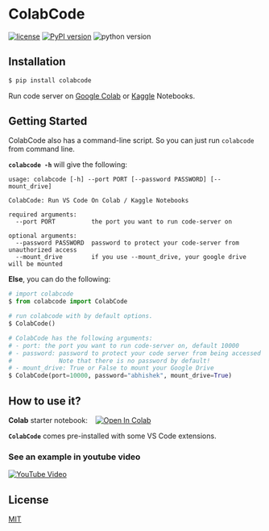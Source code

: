 # ColabCode

[![license](https://img.shields.io/badge/license-MIT-blue.svg)](/LICENSE)
[![PyPI version](https://badge.fury.io/py/colabcode.svg)](https://badge.fury.io/py/colabcode)
![python version](https://img.shields.io/badge/python-3.6%2C3.7%2C3.8-blue?logo=python)

## Installation

```python
$ pip install colabcode
```

Run code server on [Google Colab](https://colab.research.google.com/) or [Kaggle](https://www.kaggle.com/) Notebooks.

## Getting Started

ColabCode also has a command-line script. So you can just run `colabcode` from command line.

**`colabcode -h`** will give the following:

```console
usage: colabcode [-h] --port PORT [--password PASSWORD] [--mount_drive]

ColabCode: Run VS Code On Colab / Kaggle Notebooks

required arguments:
  --port PORT          the port you want to run code-server on

optional arguments:
  --password PASSWORD  password to protect your code-server from unauthorized access
  --mount_drive        if you use --mount_drive, your google drive will be mounted
```

**Else**, you can do the following:

```python
# import colabcode
$ from colabcode import ColabCode
```

```python
# run colabcode with by default options.
$ ColabCode()
```

```python
# ColabCode has the following arguments:
# - port: the port you want to run code-server on, default 10000
# - password: password to protect your code server from being accessed by someone else.
#             Note that there is no password by default!
# - mount_drive: True or False to mount your Google Drive
$ ColabCode(port=10000, password="abhishek", mount_drive=True)
```

## How to use it?

**Colab** starter notebook: &nbsp;&nbsp; [![Open In Colab](https://colab.research.google.com/assets/colab-badge.svg)](https://colab.research.google.com/github/abhishekkrthakur/colabcode/blob/master/colab_starter.ipynb)

**`ColabCode`**  comes pre-installed with some VS Code extensions.

### See an example in youtube video

[![YouTube Video](https://img.shields.io/youtube/views/7kTbM3D02jU?style=social)](https://youtu.be/7kTbM3D02jU)

## License

[MIT](LICENSE)
